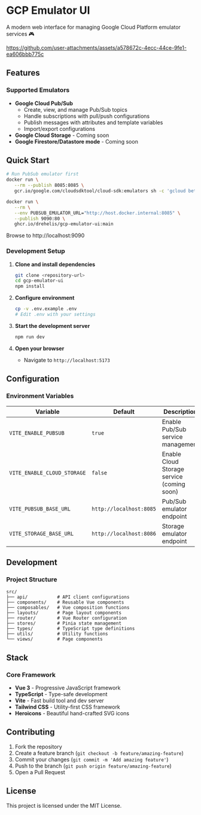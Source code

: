 # GCP Emulator UI

A modern web interface for managing Google Cloud Platform emulator services 🎮


https://github.com/user-attachments/assets/a578672c-4ecc-44ce-9fe1-ea606bbb775c


## Features

### Supported Emulators
- **Google Cloud Pub/Sub**
   * Create, view, and manage Pub/Sub topics
   * Handle subscriptions with pull/push configurations
   * Publish messages with attributes and template variables
   * Import/export configurations
- **Google Cloud Storage** - Coming soon
- **Google Firestore/Datastore mode** - Coming soon

## Quick Start
```bash
# Run PubSub emulator first
docker run \
   --rm --publish 8085:8085 \
   gcr.io/google.com/cloudsdktool/cloud-sdk:emulators sh -c 'gcloud beta emulators pubsub start --host-port=0.0.0.0:8085'

docker run \
   --rm \
   --env PUBSUB_EMULATOR_URL="http://host.docker.internal:8085" \
   --publish 9090:80 \
   ghcr.io/drehelis/gcp-emulator-ui:main
```
Browse to http://localhost:9090

### Development Setup

1. **Clone and install dependencies**
   ```bash
   git clone <repository-url>
   cd gcp-emulator-ui
   npm install
   ```

2. **Configure environment**
   ```bash
   cp -v .env.example .env
   # Edit .env with your settings
   ```

3. **Start the development server**
   ```bash
   npm run dev
   ```

4. **Open your browser**
   - Navigate to `http://localhost:5173`

## Configuration

### Environment Variables

| Variable | Default | Description |
|----------|---------|-------------|
| `VITE_ENABLE_PUBSUB` | `true` | Enable Pub/Sub service management |
| `VITE_ENABLE_CLOUD_STORAGE` | `false` | Enable Cloud Storage service (coming soon) |
| `VITE_PUBSUB_BASE_URL` | `http://localhost:8085` | Pub/Sub emulator endpoint |
| `VITE_STORAGE_BASE_URL` | `http://localhost:8086` | Storage emulator endpoint |

## Development

### Project Structure

```
src/
├── api/           # API client configurations
├── components/    # Reusable Vue components
├── composables/   # Vue composition functions
├── layouts/       # Page layout components
├── router/        # Vue Router configuration
├── stores/        # Pinia state management
├── types/         # TypeScript type definitions
├── utils/         # Utility functions
└── views/         # Page components
```

## Stack

### Core Framework
- **Vue 3** - Progressive JavaScript framework
- **TypeScript** - Type-safe development
- **Vite** - Fast build tool and dev server
- **Tailwind CSS** - Utility-first CSS framework
- **Heroicons** - Beautiful hand-crafted SVG icons

## Contributing

1. Fork the repository
2. Create a feature branch (`git checkout -b feature/amazing-feature`)
3. Commit your changes (`git commit -m 'Add amazing feature'`)
4. Push to the branch (`git push origin feature/amazing-feature`)
5. Open a Pull Request

## License

This project is licensed under the MIT License.
